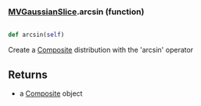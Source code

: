 ### [MVGaussianSlice](MVGaussianSlice.md).arcsin (function)


```py

def arcsin(self)

```



Create a [Composite](Composite.md) distribution with the 'arcsin' operator

Returns
-----------
* a [Composite](Composite.md) object

